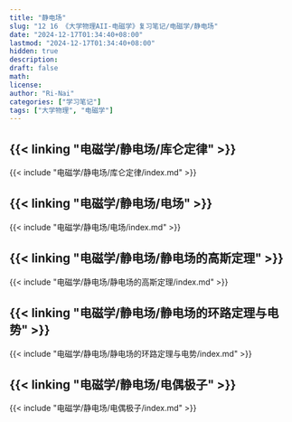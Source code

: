```yaml
---
title: "静电场"
slug: "12 16 《大学物理AII-电磁学》复习笔记/电磁学/静电场"
date: "2024-12-17T01:34:40+08:00"
lastmod: "2024-12-17T01:34:40+08:00"
hidden: true
description:
draft: false
math:
license:
author: "Ri-Nai"
categories: ["学习笔记"]
tags: ["大学物理", "电磁学"]
---
```

## {{< linking "电磁学/静电场/库仑定律" >}}
{{< include "电磁学/静电场/库仑定律/index.md" >}}

## {{< linking "电磁学/静电场/电场" >}}
{{< include "电磁学/静电场/电场/index.md" >}}

## {{< linking "电磁学/静电场/静电场的高斯定理" >}}
{{< include "电磁学/静电场/静电场的高斯定理/index.md" >}}

## {{< linking "电磁学/静电场/静电场的环路定理与电势" >}}
{{< include "电磁学/静电场/静电场的环路定理与电势/index.md" >}}
## {{< linking "电磁学/静电场/电偶极子" >}}
{{< include "电磁学/静电场/电偶极子/index.md" >}}
